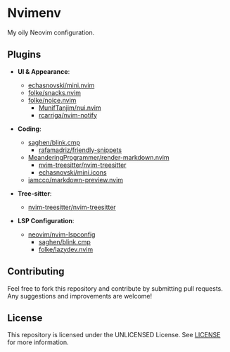 # Nvimenv

My oily Neovim configuration.

## Plugins

- **UI & Appearance**:
    - [echasnovski/mini.nvim](https://github.com/echasnovski/mini.nvim)
    - [folke/snacks.nvim](https://github.com/folke/snacks.nvim)
    - [folke/noice.nvim](https://github.com/folke/noice.nvim)
        - [MunifTanjim/nui.nvim](https://github.com/MunifTanjim/nui.nvim)
        - [rcarriga/nvim-notify](https://github.com/rcarriga/nvim-notify)

- **Coding**:
    - [saghen/blink.cmp](https://github.com/saghen/blink.cmp)
        - [rafamadriz/friendly-snippets](https://github.com/rafamadriz/friendly-snippets)
    - [MeanderingProgrammer/render-markdown.nvim](https://github.com/MeanderingProgrammer/render-markdown.nvim)
        - [nvim-treesitter/nvim-treesitter](https://github.com/nvim-treesitter/nvim-treesitter)
        - [echasnovski/mini.icons](https://github.com/echasnovski/mini.icons)
    - [iamcco/markdown-preview.nvim](https://github.com/iamcco/markdown-preview.nvim)

- **Tree-sitter**:
    - [nvim-treesitter/nvim-treesitter](https://github.com/nvim-treesitter/nvim-treesitter)

- **LSP Configuration**:
    - [neovim/nvim-lspconfig](https://github.com/neovim/nvim-lspconfig)
        - [saghen/blink.cmp](https://github.com/saghen/blink.cmp)
        - [folke/lazydev.nvim](https://github.com/folke/lazydev.nvim)

## Contributing

Feel free to fork this repository and contribute by submitting pull requests. Any suggestions and improvements are welcome!

## License

This repository is licensed under the UNLICENSED License. See [LICENSE](LICENSE) for more information.

